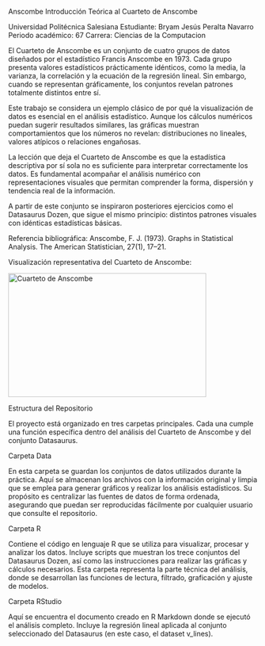 Anscombe
Introducción Teórica al Cuarteto de Anscombe

Universidad Politécnica Salesiana
Estudiante: Bryam Jesús Peralta Navarro
Periodo académico: 67
Carrera: Ciencias de la Computacion

El Cuarteto de Anscombe es un conjunto de cuatro grupos de datos diseñados por el estadístico Francis Anscombe en 1973. Cada grupo presenta valores estadísticos prácticamente idénticos, como la media, la varianza, la correlación y la ecuación de la regresión lineal. Sin embargo, cuando se representan gráficamente, los conjuntos revelan patrones totalmente distintos entre sí.

Este trabajo se considera un ejemplo clásico de por qué la visualización de datos es esencial en el análisis estadístico. Aunque los cálculos numéricos puedan sugerir resultados similares, las gráficas muestran comportamientos que los números no revelan: distribuciones no lineales, valores atípicos o relaciones engañosas.

La lección que deja el Cuarteto de Anscombe es que la estadística descriptiva por sí sola no es suficiente para interpretar correctamente los datos. Es fundamental acompañar el análisis numérico con representaciones visuales que permitan comprender la forma, dispersión y tendencia real de la información.

A partir de este conjunto se inspiraron posteriores ejercicios como el Datasaurus Dozen, que sigue el mismo principio: distintos patrones visuales con idénticas estadísticas básicas.

Referencia bibliográfica:
Anscombe, F. J. (1973). Graphs in Statistical Analysis. The American Statistician, 27(1), 17–21.

Visualización representativa del Cuarteto de Anscombe:

<img width="400" height="250" src="https://github.com/user-attachments/assets/290938a5-ca6b-456c-9c87-43ce89583698" alt="Cuarteto de Anscombe">

Estructura del Repositorio

El proyecto está organizado en tres carpetas principales. Cada una cumple una función específica dentro del análisis del Cuarteto de Anscombe y del conjunto Datasaurus.

Carpeta Data

En esta carpeta se guardan los conjuntos de datos utilizados durante la práctica.
Aquí se almacenan los archivos con la información original y limpia que se emplea para generar gráficos y realizar los análisis estadísticos.
Su propósito es centralizar las fuentes de datos de forma ordenada, asegurando que puedan ser reproducidas fácilmente por cualquier usuario que consulte el repositorio.

Carpeta R

Contiene el código en lenguaje R que se utiliza para visualizar, procesar y analizar los datos.
Incluye scripts que muestran los trece conjuntos del Datasaurus Dozen, así como las instrucciones para realizar las gráficas y cálculos necesarios.
Esta carpeta representa la parte técnica del análisis, donde se desarrollan las funciones de lectura, filtrado, graficación y ajuste de modelos.

Carpeta RStudio

Aquí se encuentra el documento creado en R Markdown donde se ejecutó el análisis completo.
Incluye la regresión lineal aplicada al conjunto seleccionado del Datasaurus (en este caso, el dataset v_lines).
